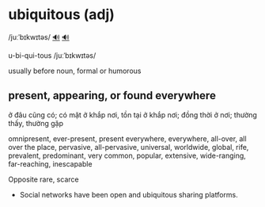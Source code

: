 # ubiquitous (adj)

/juːˈbɪkwɪtəs/ [🔊](https://www.oxfordlearnersdictionaries.com/media/english/uk_pron/u/ubi/ubiqu/ubiquitous__gb_1.mp3) [🔊](https://www.oxfordlearnersdictionaries.com/media/english/us_pron/u/ubi/ubiqu/ubiquitous__us_1.mp3)

u-bi-qui-tous /juːˈbɪkwɪtəs/

usually before noun, formal or humorous

## present, appearing, or found everywhere

ở đâu cũng có; có mặt ở khắp nơi, tồn tại ở khắp nơi; đồng thời ở nơi; thường thấy, thường gặp

omnipresent, ever-present, present everywhere, everywhere, all-over, all over the place, pervasive, all-pervasive, universal, worldwide, global, rife, prevalent, predominant, very common, popular, extensive, wide-ranging, far-reaching, inescapable

Opposite rare, scarce

- Social networks have been open and ubiquitous sharing platforms.